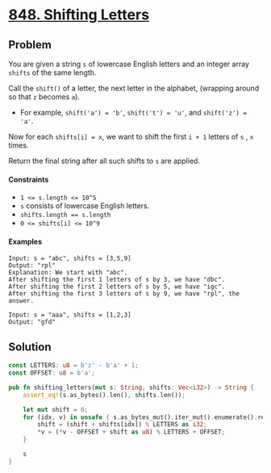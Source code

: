 # [848. Shifting Letters](https://leetcode.com/problems/shifting-letters/)

## Problem

You are given a string `s` of lowercase English letters and an integer
array `shifts` of the same length.

Call the `shift()` of a letter, the next letter in the alphabet, (wrapping
around so that `z` becomes `a`).

* For example, `shift('a') = 'b'`, `shift('t') = 'u'`, and `shift('z') = 'a'`.

Now for each `shifts[i] = x`, we want to shift the first `i + 1` letters of `s`
, `x` times.

Return the final string after all such shifts to `s` are applied.

#### Constraints

* `1 <= s.length <= 10^5`
* `s` consists of lowercase English letters.
* `shifts.length == s.length`
* `0 <= shifts[i] <= 10^9`

#### Examples

```text
Input: s = "abc", shifts = [3,5,9]
Output: "rpl"
Explanation: We start with "abc".
After shifting the first 1 letters of s by 3, we have "dbc".
After shifting the first 2 letters of s by 5, we have "igc".
After shifting the first 3 letters of s by 9, we have "rpl", the answer.
```

```text
Input: s = "aaa", shifts = [1,2,3]
Output: "gfd"
```

## Solution

```rust
const LETTERS: u8 = b'z' - b'a' + 1;
const OFFSET: u8 = b'a';

pub fn shifting_letters(mut s: String, shifts: Vec<i32>) -> String {
    assert_eq!(s.as_bytes().len(), shifts.len());

    let mut shift = 0;
    for (idx, v) in unsafe { s.as_bytes_mut().iter_mut().enumerate().rev() } {
        shift = (shift + shifts[idx]) % LETTERS as i32;
        *v = (*v - OFFSET + shift as u8) % LETTERS + OFFSET;
    }

    s
}
```